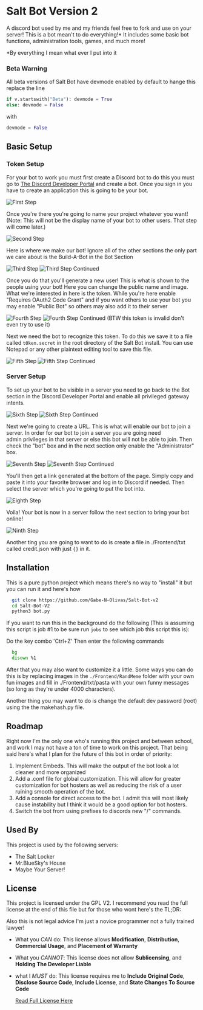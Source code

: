 
# Salt Bot Version 2

A discord bot used by me and my friends feel free to fork and use on your server! This is a bot mean't to do everything!* It includes some basic bot functions, administration tools, games, and much more!

*By everything I mean what ever I put into it

### **Beta Warning**
All beta versions of Salt Bot have devmode enabled by default to hange this replace the line 
```py 
if v.startswith("Beta"): devmode = True
else: devmode = False
```
with
```py
devmode = False
```

## Basic Setup

### Token Setup

For your bot to work you must first create a Discord bot to do this you must go to [The Discord Developer Portal](https://discord.com/developers/applications) and create a bot. Once you sign in you have to create an application this is going to be your bot. 

![First Step](.READMEimg/Step1.png)

Once you're there you're going to name your project whatever you want! (Note: This will not be the display name of your bot to other users. That step will come later.)

![Second Step](.READMEimg/Step2.png)

Here is where we make our bot! Ignore all of the other sections the only part we care about is the Build-A-Bot in the Bot Section

![Third Step](.READMEimg/Step3.png) 
![Third Step Continued](.READMEimg/Step3.1.png)

Once you do that you'll generate a new user! This is what is shown to the people using your bot! Here you can change the public name and image. What we're interested in here is the token. While you're here enable "Requires OAuth2 Code Grant" and if you want others to use your bot you may enable "Public Bot" so others may also add it to their server

![Fourth Step](.READMEimg/Step4.png) 
![Fourth Step Continued](.READMEimg/Step4.1.png) (BTW this token is invalid don't even try to use it)

Next we need the bot to recognize this token. To do this we save it to a file called `t0ken.secret` in the root directory of the Salt Bot install. You can use Notepad or any other plaintext editing tool to save this file. 

![Fifth Step](.READMEimg/Step5.png) 
![Fifth Step Continued](.READMEimg/Step5.1.png)

### Server Setup

To set up your bot to be visible in a server you need to go back to the Bot section in the Discord Developer Portal and enable all privileged gateway intents.

![Sixth Step](.READMEimg/Step6.png)
![Sixth Step Continued](.READMEimg/Step6.1.png)

Next we're going to create a URL. This is what will enable our bot to join a server. In order for our bot to join a server you are going need  
admin privileges in that server or else this bot will not be able to join. Then check the "bot" box and in the next section only enable the "Administrator" box.

![Seventh Step](.READMEimg/Step7.png)
![Seventh Step Continued](.READMEimg/Step7.1.png)

You'll then get a link generated at the bottom of the page. Simply copy and paste it into your favorite browser and log in to Discord if needed. Then select the server which you're going to put the bot into.

![Eighth Step](.READMEimg/Step8.png)

Voila! Your bot is now in a server follow the next section to bring your bot online!

![Ninth Step](.READMEimg/Step9.png)

Another ting you are going to want to do is create a file in ./Frontend/txt called credit.json with just ```{}``` in it.

## Installation

This is a pure python project which means there's no way to "install" it but you can run it and here's how

```bash
  git clone https://github.com/Gabe-N-Olivas/Salt-Bot-v2
  cd Salt-Bot-V2
  python3 bot.py
```
If you want to run this in the background do the following (This is assuming this script is job #1 to be sure run `jobs` to see which job this script this is):

Do the key combo 'Ctrl+Z'
Then enter the following commands
```bash
  bg
  disown %1
```


After that you may also want to customize it a little. Some ways you can do this is by replacing images in the ```./Frontend/RandMeme``` folder with your own fun images and fill in ./Frontend/txt/pasta with your own funny messages (so long as they're under 4000 characters).

Another thing you may want to do is change the default dev password (root) using the the makehash.py file.

## Roadmap

Right now I'm the only one who's running this project and between school, and work I may not have a ton of time to work on this project. That being said here's what I plan for the future of this bot in order of priority:

1. Implement Embeds. This will make the output of the bot look a lot cleaner and more organized
2. Add a .conf file for global customization. This will allow for greater customization for bot hosters as well as reducing the risk of a user ruining smooth operation of the bot.
3. Add a console for direct access to the bot. I admit this will most likely cause instability but I think it would be a good option for bot hosters.
4. Switch the bot from using prefixes to discords new "/" commands.


## Used By

This project is used by the following servers:

- The Salt Locker
- Mr.BlueSky's House
- Maybe Your Server!


## License

This project is licensed under the GPL V2. I recommend you read the full license at the end of this file but for those who wont here's the TL;DR:

Also this is not legal advice I'm just a novice programmer not a fully trained lawyer!

- What you *CAN* do: This license allows **Modification**, **Distribution**, **Commercial Usage**, and **Placement of Warranty** 
- What you *CANNOT*: This license does not allow **Sublicensing**, and **Holding The Developer Liable**
- what I *MUST* do: This license requires me to **Include Original Code**, **Disclose Source Code**, **Include License**, and **State Changes To Source Code**

  [Read Full License Here](https://www.gnu.org/licenses/old-licenses/gpl-2.0.html)